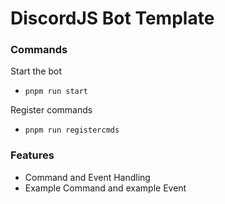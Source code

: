 # DiscordJS Bot Template

### Commands

Start the bot

- `pnpm run start`

Register commands

- `pnpm run registercmds`

### Features

- Command and Event Handling
- Example Command and example Event
